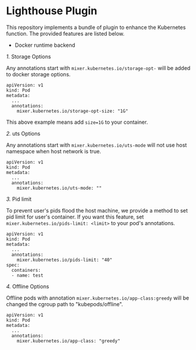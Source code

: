 # Lighthouse Plugin

This repository implements a bundle of plugin to enhance the Kubernetes function. The provided features are
listed below.


- Docker runtime backend

*1.* Storage Options

Any annotations start with `mixer.kubernetes.io/storage-opt-` will be added to docker storage options.

```
apiVersion: v1
kind: Pod
metadata:
  ...
  annotations:
    mixer.kubernetes.io/storage-opt-size: "1G"
```

This above example means add `size=1G` to your container.

*2.* uts Options

Any annotations start with `mixer.kubernetes.io/uts-mode` will not use host namespace when host network is true.

```
apiVersion: v1
kind: Pod
metadata:
  ...
  annotations:
    mixer.kubernetes.io/uts-mode: ""
```

*3.* Pid limit

To prevent user's pids flood the host machine, we provide a method to set pid limit for user's container. If you want this feature,
set `mixer.kubernetes.io/pids-limit: <limit>` to your pod's annotations.

```
apiVersion: v1
kind: Pod
metadata:
  ...
  annotations:
    mixer.kubernetes.io/pids-limit: "40"
spec:
  containers:
  - name: test
```

*4.* Offline Options

Offline pods with annotation `mixer.kubernetes.io/app-class:greedy` will be changed the cgroup path to "kubepods/offline".

```
apiVersion: v1
kind: Pod
metadata:
  ...
  annotations:
    mixer.kubernetes.io/app-class: "greedy"
```
